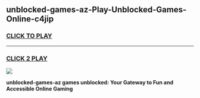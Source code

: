 
## unblocked-games-az-Play-Unblocked-Games-Online-c4jip
<h3>
<a href="https://premium76.site?title=unblocked-games-az&ref=25A">CLICK TO PLAY</a></h3>
<hr>

<h3>
<a href="https://premium76.site?title=unblocked-games-az&ref=25A">CLICK 2 PLAY</a>
  
</h3>

<a href="https://premium76.site?title=unblocked-games-az&ref=25A"><img src="https://clearcache.store/games.png"></a>


**unblocked-games-az games unblocked: Your Gateway to Fun and Accessible Online Gaming**
